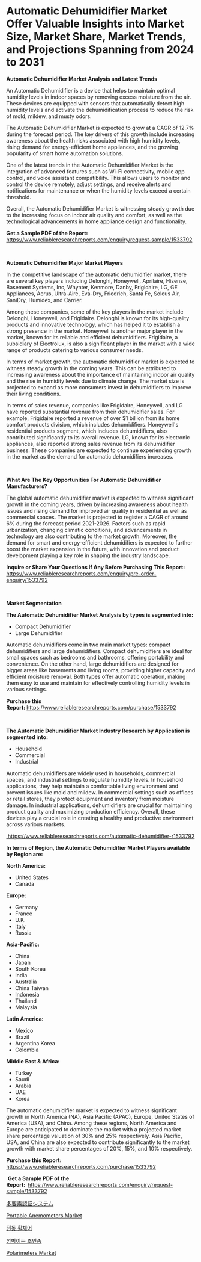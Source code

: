 <p><h1>Automatic Dehumidifier Market Offer Valuable Insights into Market Size, Market Share, Market Trends, and Projections Spanning from 2024 to 2031</h1></p><p><strong>Automatic Dehumidifier Market Analysis and Latest Trends</strong></p>
<p><p>An Automatic Dehumidifier is a device that helps to maintain optimal humidity levels in indoor spaces by removing excess moisture from the air. These devices are equipped with sensors that automatically detect high humidity levels and activate the dehumidification process to reduce the risk of mold, mildew, and musty odors.</p><p>The Automatic Dehumidifier Market is expected to grow at a CAGR of 12.7% during the forecast period. The key drivers of this growth include increasing awareness about the health risks associated with high humidity levels, rising demand for energy-efficient home appliances, and the growing popularity of smart home automation solutions.</p><p>One of the latest trends in the Automatic Dehumidifier Market is the integration of advanced features such as Wi-Fi connectivity, mobile app control, and voice assistant compatibility. This allows users to monitor and control the device remotely, adjust settings, and receive alerts and notifications for maintenance or when the humidity levels exceed a certain threshold.</p><p>Overall, the Automatic Dehumidifier Market is witnessing steady growth due to the increasing focus on indoor air quality and comfort, as well as the technological advancements in home appliance design and functionality.</p></p>
<p><strong>Get a Sample PDF of the Report:&nbsp;</strong> <a href="https://www.reliableresearchreports.com/enquiry/request-sample/1533792">https://www.reliableresearchreports.com/enquiry/request-sample/1533792</a></p>
<p>&nbsp;</p>
<p><strong>Automatic Dehumidifier Major Market Players</strong></p>
<p><p>In the competitive landscape of the automatic dehumidifier market, there are several key players including Delonghi, Honeywell, Aprilaire, Hisense, Basement Systems, Inc, Whynter, Kenmore, Danby, Frigidaire, LG, GE Appliances, Aerus, Ultra-Aire, Eva-Dry, Friedrich, Santa Fe, Soleus Air, SaniDry, Humidex, and Carrier.</p><p>Among these companies, some of the key players in the market include Delonghi, Honeywell, and Frigidaire. Delonghi is known for its high-quality products and innovative technology, which has helped it to establish a strong presence in the market. Honeywell is another major player in the market, known for its reliable and efficient dehumidifiers. Frigidaire, a subsidiary of Electrolux, is also a significant player in the market with a wide range of products catering to various consumer needs.</p><p>In terms of market growth, the automatic dehumidifier market is expected to witness steady growth in the coming years. This can be attributed to increasing awareness about the importance of maintaining indoor air quality and the rise in humidity levels due to climate change. The market size is projected to expand as more consumers invest in dehumidifiers to improve their living conditions.</p><p>In terms of sales revenue, companies like Frigidaire, Honeywell, and LG have reported substantial revenue from their dehumidifier sales. For example, Frigidaire reported a revenue of over $1 billion from its home comfort products division, which includes dehumidifiers. Honeywell's residential products segment, which includes dehumidifiers, also contributed significantly to its overall revenue. LG, known for its electronic appliances, also reported strong sales revenue from its dehumidifier business. These companies are expected to continue experiencing growth in the market as the demand for automatic dehumidifiers increases.</p></p>
<p>&nbsp;</p>
<p><strong>What Are The Key Opportunities For Automatic Dehumidifier Manufacturers?</strong></p>
<p><p>The global automatic dehumidifier market is expected to witness significant growth in the coming years, driven by increasing awareness about health issues and rising demand for improved air quality in residential as well as commercial spaces. The market is projected to register a CAGR of around 6% during the forecast period 2021-2026. Factors such as rapid urbanization, changing climatic conditions, and advancements in technology are also contributing to the market growth. Moreover, the demand for smart and energy-efficient dehumidifiers is expected to further boost the market expansion in the future, with innovation and product development playing a key role in shaping the industry landscape.</p></p>
<p><strong>Inquire or Share Your Questions If Any Before Purchasing This Report:</strong> <a href="https://www.reliableresearchreports.com/enquiry/pre-order-enquiry/1533792">https://www.reliableresearchreports.com/enquiry/pre-order-enquiry/1533792</a></p>
<p>&nbsp;</p>
<p><strong>Market Segmentation</strong></p>
<p><strong>The Automatic Dehumidifier Market Analysis by types is segmented into:</strong></p>
<p><ul><li>Compact Dehumidifier</li><li>Large Dehumidifier</li></ul></p>
<p><p>Automatic dehumidifiers come in two main market types: compact dehumidifiers and large dehumidifiers. Compact dehumidifiers are ideal for small spaces such as bedrooms and bathrooms, offering portability and convenience. On the other hand, large dehumidifiers are designed for bigger areas like basements and living rooms, providing higher capacity and efficient moisture removal. Both types offer automatic operation, making them easy to use and maintain for effectively controlling humidity levels in various settings.</p></p>
<p><strong>Purchase this Report:&nbsp;</strong><a href="https://www.reliableresearchreports.com/purchase/1533792">https://www.reliableresearchreports.com/purchase/1533792</a></p>
<p>&nbsp;</p>
<p><strong>The Automatic Dehumidifier Market Industry Research by Application is segmented into:</strong></p>
<p><ul><li>Household</li><li>Commercial</li><li>Industrial</li></ul></p>
<p><p>Automatic dehumidifiers are widely used in households, commercial spaces, and industrial settings to regulate humidity levels. In household applications, they help maintain a comfortable living environment and prevent issues like mold and mildew. In commercial settings such as offices or retail stores, they protect equipment and inventory from moisture damage. In industrial applications, dehumidifiers are crucial for maintaining product quality and maximizing production efficiency. Overall, these devices play a crucial role in creating a healthy and productive environment across various markets.</p></p>
<p><a href="https://www.reliableresearchreports.com/automatic-dehumidifier-r1533792">&nbsp;https://www.reliableresearchreports.com/automatic-dehumidifier-r1533792</a></p>
<p><strong>In terms of Region, the Automatic Dehumidifier Market Players available by Region are:</strong></p>
<p>
    <p> <strong> North America: </strong>
        <ul>
            <li>United States</li>
            <li>Canada</li>
        </ul>
        </p> 
    <p> <strong> Europe: </strong>
        <ul>
            <li>Germany</li>
            <li>France</li>
            <li>U.K.</li>
            <li>Italy</li>
            <li>Russia</li>
        </ul>
        </p> 
    <p> <strong> Asia-Pacific: </strong>
        <ul>
            <li>China</li>
            <li>Japan</li>
            <li>South Korea</li>
            <li>India</li>
            <li>Australia</li>
            <li>China Taiwan</li>
            <li>Indonesia</li>
            <li>Thailand</li>
            <li>Malaysia</li>
        </ul>
        </p> 
    <p> <strong> Latin America: </strong>
        <ul>
            <li>Mexico</li>
            <li>Brazil</li>
            <li>Argentina Korea</li>
            <li>Colombia</li>
        </ul>
        </p> 
    <p> <strong> Middle East & Africa: </strong>
        <ul>
            <li>Turkey</li>
            <li>Saudi</li>
            <li>Arabia</li>
            <li>UAE</li>
            <li>Korea</li>
        </ul>
    </p>
    </p>
<p><p>The automatic dehumidifier market is expected to witness significant growth in North America (NA), Asia Pacific (APAC), Europe, United States of America (USA), and China. Among these regions, North America and Europe are anticipated to dominate the market with a projected market share percentage valuation of 30% and 25% respectively. Asia Pacific, USA, and China are also expected to contribute significantly to the market growth with market share percentages of 20%, 15%, and 10% respectively.</p></p>
<p><strong>Purchase this Report: </strong><a href="https://www.reliableresearchreports.com/purchase/1533792">https://www.reliableresearchreports.com/purchase/1533792</a></p>
<p>&nbsp;<strong>Get a Sample PDF of the Report:&nbsp;&nbsp;</strong><a href="https://www.reliableresearchreports.com/enquiry/request-sample/1533792">https://www.reliableresearchreports.com/enquiry/request-sample/1533792</a></p>
<p><strong></strong></p>
<p><p><a href="https://medium.com/@victor.sharp87978/%E5%A4%9A%E8%A6%81%E7%B4%A0%E8%AA%8D%E8%A8%BC%E3%82%B7%E3%82%B9%E3%83%86%E3%83%A0%E5%B8%82%E5%A0%B4%E3%83%A1%E3%83%88%E3%83%AA%E3%83%83%E3%82%AF%E3%82%B9%E3%81%AE%E3%83%87%E3%82%B3%E3%83%BC%E3%83%89-%E5%B8%82%E5%A0%B4%E3%82%B7%E3%82%A7%E3%82%A2-%E3%83%88%E3%83%AC%E3%83%B3%E3%83%89-%E6%88%90%E9%95%B7%E3%83%91%E3%82%BF%E3%83%BC%E3%83%B3-851a046fc306">多要素認証システム</a></p><p><a href="https://github.com/shotows/Market-Research-Report-List-2/blob/main/portable-anemometers-market.md">Portable Anemometers Market</a></p><p><a href="https://medium.com/@gustavorn8776/%EC%A0%84%EB%8F%99-%ED%9C%A0%EC%B2%B4%EC%96%B4-%EC%8B%9C%EC%9E%A5-%EC%A0%90%EC%9C%A0%EC%9C%A8-%EC%A7%84%ED%99%94-%EB%B0%8F-%EC%8B%9C%EC%9E%A5-%EC%84%B1%EC%9E%A5-%ED%8A%B8%EB%A0%8C%EB%93%9C-2024%EB%85%84-2031%EB%85%84-3f8fce216b6d">전동 휠체어</a></p><p><a href="https://github.com/darrellockm3ytan895656/Market-Research-Report-List-1/blob/main/315312226216.md">깜박이는 초인종</a></p><p><a href="https://github.com/beatblasta/Market-Research-Report-List-2/blob/main/polarimeters-market.md">Polarimeters Market</a></p></p>